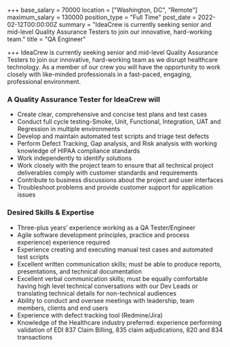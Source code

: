 +++
base_salary = 70000
location = ["Washington, DC", "Remote"]
maximum_salary = 130000
position_type = "Full Time"
post_date = 2022-02-12T00:00:00Z
summary = "IdeaCrew is currently seeking senior and mid-level Quality Assurance Testers to join our innovative, hard-working team."
title = "QA Engineer"

+++
IdeaCrew is currently seeking senior and mid-level Quality Assurance Testers to join our innovative, hard-working team as we disrupt healthcare technology. As a member of our crew you will have the opportunity to work closely with like-minded professionals in a fast-paced, engaging, professional environment.

### A Quality Assurance Tester for IdeaCrew will

* Create clear, comprehensive and concise test plans and test cases
* Conduct full cycle testing-Smoke, Unit, Functional, Integration, UAT and Regression in multiple environments
* Develop and maintain automated test scripts and triage test defects
* Perform Defect Tracking, Gap analysis, and Risk analysis with working knowledge of HIPAA compliance standards
* Work independently to identify solutions
* Work closely with the project team to ensure that all technical project deliverables comply with customer standards and requirements
* Contribute to business discussions about the project and user interfaces
* Troubleshoot problems and provide customer support for application issues

### Desired Skills & Expertise

* Three-plus years’ experience working as a QA Tester/Engineer
* Agile software development principles, practice and process experience) experience required
* Experience creating and executing manual test cases and automated test scripts
* Excellent written communication skills; must be able to produce reports, presentations, and technical documentation
* Excellent verbal communication skills; must be equally comfortable having high level technical conversations with our Dev Leads or translating technical details for non-technical audiences
* Ability to conduct and oversee meetings with leadership, team members, clients and end users
* Experience with defect tracking tool (Redmine/Jira)
* Knowledge of the Healthcare industry preferred: experience performing validation of EDI 837 Claim Billing, 835 claim adjudications, 820 and 834 transactions

